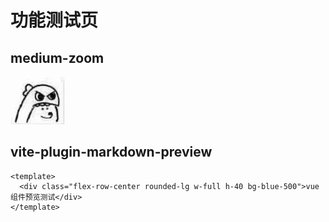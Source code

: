 # 功能测试页

## medium-zoom

![medium-zoom](logo.png)

## vite-plugin-markdown-preview

```vue preview
<template>
  <div class="flex-row-center rounded-lg w-full h-40 bg-blue-500">vue 组件预览测试</div>
</template>
```
